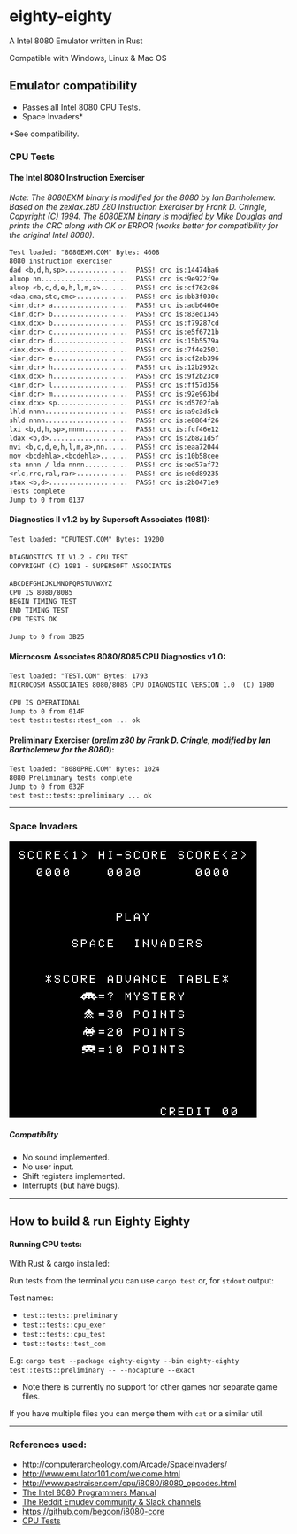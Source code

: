 # eighty-eighty
A Intel 8080 Emulator written in Rust

Compatible with Windows, Linux & Mac OS


## Emulator compatibility

* Passes all Intel 8080 CPU Tests.
* Space Invaders* 

*See compatibility.


### CPU Tests

#### The Intel 8080 Instruction Exerciser

*Note: The 8080EXM binary is modified for the 8080 by Ian Bartholemew. Based on the zexlax.z80 Z80 Instruction Exerciser by Frank D. Cringle, Copyright (C) 1994.*
*The 8080EXM binary is modified by Mike Douglas and prints the CRC along with OK or ERROR (works better for compatibility for the original Intel 8080).*

```
Test loaded: "8080EXM.COM" Bytes: 4608
8080 instruction exerciser
dad <b,d,h,sp>................  PASS! crc is:14474ba6
aluop nn......................  PASS! crc is:9e922f9e
aluop <b,c,d,e,h,l,m,a>.......  PASS! crc is:cf762c86
<daa,cma,stc,cmc>.............  PASS! crc is:bb3f030c
<inr,dcr> a...................  PASS! crc is:adb6460e
<inr,dcr> b...................  PASS! crc is:83ed1345
<inx,dcx> b...................  PASS! crc is:f79287cd
<inr,dcr> c...................  PASS! crc is:e5f6721b
<inr,dcr> d...................  PASS! crc is:15b5579a
<inx,dcx> d...................  PASS! crc is:7f4e2501
<inr,dcr> e...................  PASS! crc is:cf2ab396
<inr,dcr> h...................  PASS! crc is:12b2952c
<inx,dcx> h...................  PASS! crc is:9f2b23c0
<inr,dcr> l...................  PASS! crc is:ff57d356
<inr,dcr> m...................  PASS! crc is:92e963bd
<inx,dcx> sp..................  PASS! crc is:d5702fab
lhld nnnn.....................  PASS! crc is:a9c3d5cb
shld nnnn.....................  PASS! crc is:e8864f26
lxi <b,d,h,sp>,nnnn...........  PASS! crc is:fcf46e12
ldax <b,d>....................  PASS! crc is:2b821d5f
mvi <b,c,d,e,h,l,m,a>,nn......  PASS! crc is:eaa72044
mov <bcdehla>,<bcdehla>.......  PASS! crc is:10b58cee
sta nnnn / lda nnnn...........  PASS! crc is:ed57af72
<rlc,rrc,ral,rar>.............  PASS! crc is:e0d89235
stax <b,d>....................  PASS! crc is:2b0471e9
Tests complete
Jump to 0 from 0137
```




#### Diagnostics II v1.2 by by Supersoft Associates (1981):

```
Test loaded: "CPUTEST.COM" Bytes: 19200
      
DIAGNOSTICS II V1.2 - CPU TEST
COPYRIGHT (C) 1981 - SUPERSOFT ASSOCIATES

ABCDEFGHIJKLMNOPQRSTUVWXYZ
CPU IS 8080/8085
BEGIN TIMING TEST
END TIMING TEST
CPU TESTS OK

Jump to 0 from 3B25
```
#### Microcosm Associates 8080/8085 CPU Diagnostics v1.0:
```
Test loaded: "TEST.COM" Bytes: 1793
MICROCOSM ASSOCIATES 8080/8085 CPU DIAGNOSTIC VERSION 1.0  (C) 1980

CPU IS OPERATIONAL
Jump to 0 from 014F
test test::tests::test_com ... ok
```
#### Preliminary Exerciser (*prelim z80 by Frank D. Cringle, modified by Ian Bartholemew for the 8080*):
``` 
Test loaded: "8080PRE.COM" Bytes: 1024
8080 Preliminary tests complete
Jump to 0 from 032F
test test::tests::preliminary ... ok
```
--- 


### Space Invaders
![Invaders](https://github.com/stianeklund/eighty-eighty/blob/master/assets/screenshot.png)



##### Compatiblity

* No sound implemented.
* No user input.
* Shift registers implemented.
* Interrupts (but have bugs).

---

## How to build & run Eighty Eighty

#### Running CPU tests:

With Rust & cargo installed:

Run tests from the terminal you can use `cargo test` or, for `stdout` output:

Test names:
* `test::tests::preliminary`
* `test::tests::cpu_exer`
* `test::tests::cpu_test`
* `test::tests::test_com`


E.g: `cargo test --package eighty-eighty --bin eighty-eighty test::tests::preliminary -- --nocapture --exact`


* Note there is currently no support for other games nor separate game files.

If you have multiple files you can merge them with `cat` or a similar util.

---

### References used:

* http://computerarcheology.com/Arcade/SpaceInvaders/
* http://www.emulator101.com/welcome.html
* http://www.pastraiser.com/cpu/i8080/i8080_opcodes.html
* [The Intel 8080 Programmers Manual](http://altairclone.com/downloads/manuals/8080%20Programmers%20Manual.pdf)
* [The Reddit Emudev community & Slack channels](https://reddit.com/r/emudev)
* https://github.com/begoon/i8080-core
* [CPU Tests](altairclone.com/downloads/cpu_tests/)
